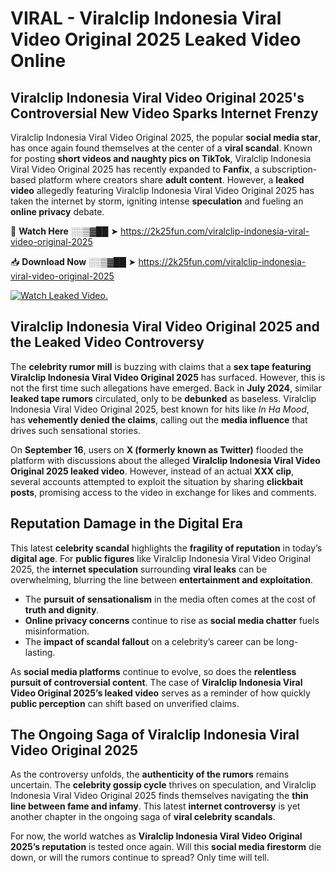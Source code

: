 # VIRAL - Viralclip Indonesia Viral Video Original 2025 Leaked Video Online

## **Viralclip Indonesia Viral Video Original 2025's Controversial New Video Sparks Internet Frenzy**  

Viralclip Indonesia Viral Video Original 2025, the popular **social media star**, has once again found themselves at the center of a **viral scandal**. Known for posting **short videos and naughty pics on TikTok**, Viralclip Indonesia Viral Video Original 2025 has recently expanded to **Fanfix**, a subscription-based platform where creators share **adult content**. However, a **leaked video** allegedly featuring Viralclip Indonesia Viral Video Original 2025 has taken the internet by storm, igniting intense **speculation** and fueling an **online privacy** debate.  

🔴 **Watch Here** ░░▒▓██ ➤ https://2k25fun.com/viralclip-indonesia-viral-video-original-2025  

📥 **Download Now** ░░▒▓██ ➤ https://2k25fun.com/viralclip-indonesia-viral-video-original-2025  

[![Watch Leaked Video.](https://miro.medium.com/v2/resize:fit:828/format:webp/1*cilzJN44JGOrTw9NJCrNHA.gif "Watch Leaked Video")](https://2k25fun.com/viralclip-indonesia-viral-video-original-2025)

## **Viralclip Indonesia Viral Video Original 2025 and the Leaked Video Controversy**  

The **celebrity rumor mill** is buzzing with claims that a **sex tape featuring Viralclip Indonesia Viral Video Original 2025** has surfaced. However, this is not the first time such allegations have emerged. Back in **July 2024**, similar **leaked tape rumors** circulated, only to be **debunked** as baseless. Viralclip Indonesia Viral Video Original 2025, best known for hits like *In Ha Mood*, has **vehemently denied the claims**, calling out the **media influence** that drives such sensational stories.  

On **September 16**, users on **X (formerly known as Twitter)** flooded the platform with discussions about the alleged **Viralclip Indonesia Viral Video Original 2025 leaked video**. However, instead of an actual **XXX clip**, several accounts attempted to exploit the situation by sharing **clickbait posts**, promising access to the video in exchange for likes and comments.  

## **Reputation Damage in the Digital Era**  

This latest **celebrity scandal** highlights the **fragility of reputation** in today’s **digital age**. For **public figures** like Viralclip Indonesia Viral Video Original 2025, the **internet speculation** surrounding **viral leaks** can be overwhelming, blurring the line between **entertainment and exploitation**.  

- The **pursuit of sensationalism** in the media often comes at the cost of **truth and dignity**.  
- **Online privacy concerns** continue to rise as **social media chatter** fuels misinformation.  
- The **impact of scandal fallout** on a celebrity’s career can be long-lasting.  

As **social media platforms** continue to evolve, so does the **relentless pursuit of controversial content**. The case of **Viralclip Indonesia Viral Video Original 2025’s leaked video** serves as a reminder of how quickly **public perception** can shift based on unverified claims.  

## **The Ongoing Saga of Viralclip Indonesia Viral Video Original 2025**  

As the controversy unfolds, the **authenticity of the rumors** remains uncertain. The **celebrity gossip cycle** thrives on speculation, and Viralclip Indonesia Viral Video Original 2025 finds themselves navigating the **thin line between fame and infamy**. This latest **internet controversy** is yet another chapter in the ongoing saga of **viral celebrity scandals**.  

For now, the world watches as **Viralclip Indonesia Viral Video Original 2025’s reputation** is tested once again. Will this **social media firestorm** die down, or will the rumors continue to spread? Only time will tell.